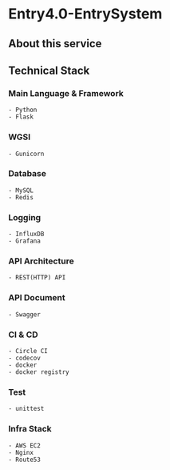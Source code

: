 # Entry4.0-EntrySystem

## About this service

## Technical Stack

### Main Language & Framework
    - Python 
    - Flask

### WGSI
    - Gunicorn

### Database
    - MySQL
    - Redis 
    
### Logging
    - InfluxDB
    - Grafana
    
### API Architecture
    - REST(HTTP) API
    
### API Document
    - Swagger
    
### CI & CD
    - Circle CI
    - codecov
    - docker
    - docker registry

### Test 
    - unittest


### Infra Stack
    - AWS EC2
    - Nginx
    - Route53
